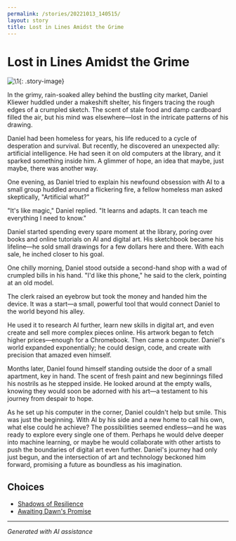 ```yaml
---
permalink: /stories/20221013_140515/
layout: story
title: Lost in Lines Amidst the Grime
---
```


# Lost in Lines Amidst the Grime

![\1](/input_images/20221013_140515){: .story-image}

In the grimy, rain-soaked alley behind the bustling city market, Daniel Kliewer huddled under a makeshift shelter, his fingers tracing the rough edges of a crumpled sketch. The scent of stale food and damp cardboard filled the air, but his mind was elsewhere—lost in the intricate patterns of his drawing.

Daniel had been homeless for years, his life reduced to a cycle of desperation and survival. But recently, he discovered an unexpected ally: artificial intelligence. He had seen it on old computers at the library, and it sparked something inside him. A glimmer of hope, an idea that maybe, just maybe, there was another way.

One evening, as Daniel tried to explain his newfound obsession with AI to a small group huddled around a flickering fire, a fellow homeless man asked skeptically, "Artificial what?"

"It's like magic," Daniel replied. "It learns and adapts. It can teach me everything I need to know."

Daniel started spending every spare moment at the library, poring over books and online tutorials on AI and digital art. His sketchbook became his lifeline—he sold small drawings for a few dollars here and there. With each sale, he inched closer to his goal.

One chilly morning, Daniel stood outside a second-hand shop with a wad of crumpled bills in his hand. "I'd like this phone," he said to the clerk, pointing at an old model.

The clerk raised an eyebrow but took the money and handed him the device. It was a start—a small, powerful tool that would connect Daniel to the world beyond his alley.

He used it to research AI further, learn new skills in digital art, and even create and sell more complex pieces online. His artwork began to fetch higher prices—enough for a Chromebook. Then came a computer. Daniel's world expanded exponentially; he could design, code, and create with precision that amazed even himself.

Months later, Daniel found himself standing outside the door of a small apartment, key in hand. The scent of fresh paint and new beginnings filled his nostrils as he stepped inside. He looked around at the empty walls, knowing they would soon be adorned with his art—a testament to his journey from despair to hope.

As he set up his computer in the corner, Daniel couldn't help but smile. This was just the beginning. With AI by his side and a new home to call his own, what else could he achieve? The possibilities seemed endless—and he was ready to explore every single one of them. Perhaps he would delve deeper into machine learning, or maybe he would collaborate with other artists to push the boundaries of digital art even further. Daniel's journey had only just begun, and the intersection of art and technology beckoned him forward, promising a future as boundless as his imagination.


## Choices

* [Shadows of Resilience](/stories/20221013_125636)
* [Awaiting Dawn's Promise](/stories/463893960_8751402418287450_1246655841173803972_n)


---
*Generated with AI assistance*
